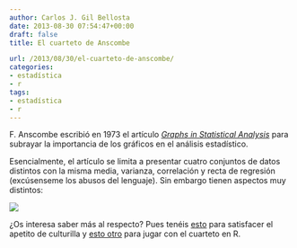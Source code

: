 ```yaml
---
author: Carlos J. Gil Bellosta
date: 2013-08-30 07:54:47+00:00
draft: false
title: El cuarteto de Anscombe

url: /2013/08/30/el-cuarteto-de-anscombe/
categories:
- estadística
- r
tags:
- estadística
- r
---
```


F. Anscombe escribió en 1973 el artículo [_Graphs in Statistical Analysis_](http://www.sjsu.edu/faculty/gerstman/StatPrimer/anscombe1973.pdf) para subrayar la importancia de los gráficos en el análisis estadístico.

Esencialmente, el artículo se limita a presentar cuatro conjuntos de datos distintos con la misma media, varianza, correlación y recta de regresión (excúsenseme los abusos del lenguaje). Sin embargo tienen aspectos muy distintos:

[![](/wp-uploads/2013/08/500px-Anscombes_quartet_3.svg_.png#center)
](/wp-uploads/2013/08/500px-Anscombes_quartet_3.svg_.png#center)

¿Os interesa saber más al respecto? Pues tenéis [esto](http://en.wikipedia.org/wiki/Anscombe%27s_quartet) para satisfacer el apetito de culturilla y [esto otro](http://stat.ethz.ch/R-manual/R-devel/library/datasets/html/anscombe.html) para jugar con el cuarteto en R.
